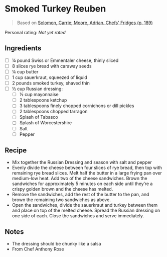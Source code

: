 # Smoked Turkey Reuben

> Based on [Solomon, Carrie; Moore, Adrian. Chefs' Fridges (p. 189)](https://www.amazon.com/Chefs-Fridges-World-Renowned-Cooks-Reveal-ebook/dp/B07WNHWXJF)

<!-- {cts} rating=0; (User can specify rating on scale of 1-5) -->

Personal rating: *Not yet rated*

<!-- {cte} -->

<!-- {cts} name_image=None; (User can specify image name) -->

<!-- TODO: Capture image -->

<!-- {cte} -->

## Ingredients

- [ ] ¼ pound Swiss or Emmentaler cheese, thinly sliced
- [ ] 8 slices rye bread with caraway seeds
- [ ] ¼ cup butter
- [ ] 1 cup sauerkraut, squeezed of liquid
- [ ] 2 pounds smoked turkey, shaved thin
- [ ] ½ cup Russian dressing:
    - [ ] ½ cup mayonnaise
    - [ ] 2 tablespoons ketchup
    - [ ] 3 tablespoons finely chopped cornichons or dill pickles
    - [ ] 2 tablespoons chopped tarragon
    - [ ] Splash of Tabasco
    - [ ] Splash of Worcestershire
    - [ ] Salt
    - [ ] Pepper

## Recipe

- Mix together the Russian Dressing and season with salt and pepper
- Evenly divide the cheese between four slices of rye bread, then top with remaining rye bread slices. Melt half the butter in a large frying pan over medium-low heat. Add two of the cheese sandwiches. Brown the sandwiches for approximately 5 minutes on each side until they’re a crispy golden brown and the cheese has melted.
- Remove the sandwiches, add the rest of the butter to the pan, and brown the remaining two sandwiches as above.
- Open the sandwiches, divide the sauerkraut and turkey between them and place on top of the melted cheese. Spread the Russian dressing on one side of each. Close the sandwiches and serve immediately.

## Notes

- The dressing should be chunky like a salsa
- From Chef Anthony Rose
